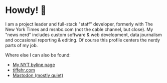 # Howdy! 🤘

I am a project leader and full-stack "staff" developer, formerly with The New York Times and msnbc.com (not the cable channel, but close). My "news nerd" includes custom software & web development, data journalism and occasional reporting & editing. Of course this profile centers the nerdy parts of my job.

Where else I can also be found:
- [My NYT byline page](https://www.nytimes.com/by/tiff-fehr)
- [tiffehr.com](https://www.tiffehr.com)
- [Mastodon (mostly quiet)](https://journa.host/@tiffehr)
